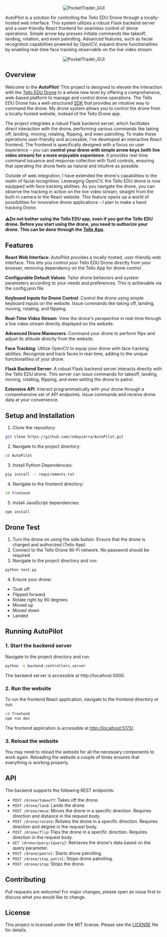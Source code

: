 <div align="center">
 
  <img src="https://github.com/redayzarra/AutoPilot/assets/113388793/a22ba189-41be-4926-836a-466e47016bb7" alt="PocketTrader_GUI">

</div>


AutoPilot is a solution for controlling the Tello EDU Drone through a locally-hosted web interface. This system utilizes a robust Flask backend server and a user-friendly React frontend for seamless control of drone operations. Simple arrow key presses initiate commands like takeoff, landing, rotation, and even patrolling. Advanced features, such as facial recognition capabilities powered by OpenCV, expand drone functionalities by enabling real-time face tracking observable on the live video stream.

<div align="center">

  <img src="https://github.com/redayzarra/AutoPilot/assets/113388793/ce24473c-fa23-4d6f-9a2a-bb6d584ee4e8" alt="PocketTrader_GUI">

</div>


## Overview

Welcome to the **AutoPilot**! This project is designed to elevate the interaction with the [Tello EDU Drone](https://www.ryzerobotics.com/tello-edu) to a whole new level by offering a comprehensive, web-based platform to manage and control drone operations. The Tello EDU Drone has a well-structured [SDK](https://dl-cdn.ryzerobotics.com/downloads/Tello/Tello%20SDK%202.0%20User%20Guide.pdf) that provides an intuitive way to command the drone. My drone system allows you to control the drone from a locally-hosted website, instead of the Tello Drone app. 

The project integrates a robust Flask backend server, which facilitates direct interaction with the drone, performing various commands like taking off, landing, moving, rotating, flipping, and even patrolling. To make these operations user-friendly and accessible, I've developed an interactive React frontend. The frontend is specifically designed with a focus on user experience – you can **control your drone with simple arrow keys (with live video stream) for a more enjoyable experience**. It provides real-time command issuance and response collection with fluid controls, ensuring that operating the drone feels as natural and intuitive as possible.

Outside of web integration, I have extended the drone's capabilities to the realm of facial recognition. Leveraging OpenCV, the Tello EDU drone is now equipped with face tracking abilities. As you navigate the drone, you can observe the tracking in action on the live video stream, straight from the built-in camera to the React website. This feature opens up a world of possibilities for innovative drone applications – I plan to make a hand tracking Drone.

#### ⚠️Do not bother using the Tello EDU app, even if you got the Tello EDU drone. Before you start using the drone, you need to authorize your drone. This can be done through the [Tello App](https://apps.apple.com/us/app/tello/id1330559633). 

## Features

**React Web Interface**: AutoPilot provides a locally hosted, user-friendly web interface. This lets you control your Tello EDU Drone directly from your browser, removing dependency on the Tello App for drone control.

**Configurable Default Values**: Tailor drone behaviors and system parameters according to your needs and preferences. This is achievable via the config.json file.

**Keyboard Inputs for Drone Control**: Control the drone using simple keyboard inputs on the website. Issue commands like taking off, landing, moving, rotating, and flipping.

**Real-Time Video Stream**: View the drone's perspective in real-time through a live video stream directly displayed on the website.

**Advanced Drone Maneuvers**: Command your drone to perform flips and adjust its altitude directly from the website.

**Face Tracking**: Utilize OpenCV to equip your drone with face tracking abilities. Recognize and track faces in real-time, adding to the unique functionalities of your drone.

**Flask Backend Server**: A robust Flask backend server interacts directly with the Tello EDU drone. This server can issue commands for takeoff, landing, moving, rotating, flipping, and even setting the drone to patrol.

**Extensive API**: Interact programmatically with your drone through a comprehensive set of API endpoints. Issue commands and receive drone data at your convenience.

## Setup and Installation

1. Clone the repository:
```bash
git clone https://github.com/redayzarra/AutoPilot.git
```

2. Navigate to the project directory:
```bash
cd AutoPilot
```

3. Install Python Dependencies:
```bash
pip install -r requirements.txt
```

4. Navigate to the frontend directory:
```bash
cd frontend
```

5. Install JavaScript dependencies:
```bash
npm install
```

## Drone Test

1. Turn the drone on using the side button. Ensure that the drone is charged and authorized (Tello App)
2. Connect to the Tello Drone Wi-Fi network. No password should be required
3. Navigate to the project directory and run:

```bash
python test.py
```
4. Ensure your drone:

* Took off
* Flipped forward
* Rotate right by 90 degrees
* Moved up
* Moved down
* Landed

## Running AutoPilot

### 1. Start the backend server

Navigate to the project directory and run:
```bash
python -m backend.controllers.server
```
The backend server is accessible at http://localhost:5000.

### 2. Run the website

To run the frontend React application, navigate to the frontend directory or run:
```bash
cd frontend
npm run dev
```
The frontend application is accessible at [http://localhost:5173/](http://localhost:5173/).

### 3. Reload the website

You may need to reload the website for all the necessary components to work again. Reloading the website a couple of times ensures that everything is working properly.

## API

The backend supports the following REST endpoints:

* `POST /drone/takeoff`: Takes off the drone.
* `POST /drone/land`: Lands the drone.
* `POST /drone/move`: Moves the drone in a specific direction. Requires direction and distance in the request body.
* `POST /drone/rotate`: Rotates the drone in a specific direction. Requires direction and degree in the request body.
* `POST /drone/flip`: Flips the drone in a specific direction. Requires direction in the request body.
* `GET /drone/query/{query}`: Retrieves the drone's data based on the query parameter.
* `POST /drone/patrol`: Starts drone patrolling.
* `POST /drone/stop_patrol`: Stops drone patrolling.
* `POST /drone/stop`: Stops the drone.

## Contributing

Pull requests are welcome! For major changes, please open an issue first to discuss what you would like to change.

## License

This project is licensed under the MIT license. Please see the [LICENSE](https://github.com/redayzarra/DroneControlSystem/blob/master/LICENSE) file for details.
